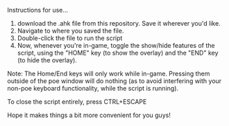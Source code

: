 Instructions for use...
1. download the .ahk file from this repository. Save it wherever you'd like.
2. Navigate to where you saved the file.
3. Double-click the file to run the script
4. Now, whenever you're in-game, toggle the show/hide features of the script, using the "HOME" key (to show the overlay) and the "END" key (to hide the overlay).

Note: The Home/End keys will only work while in-game. Pressing them outside of the poe window will do nothing (as to avoid interfering with your non-poe keyboard functionality, while the script is running). 

To close the script entirely, press CTRL+ESCAPE

Hope it makes things a bit more convenient for you guys!
